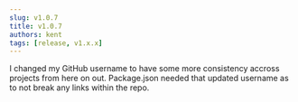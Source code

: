 ```yaml
---
slug: v1.0.7
title: v1.0.7
authors: kent
tags: [release, v1.x.x]
---
```


I changed my GitHub username to have some more consistency accross projects from here on out. Package.json needed that updated username as to not break any links within the repo. <!-- truncate -->
